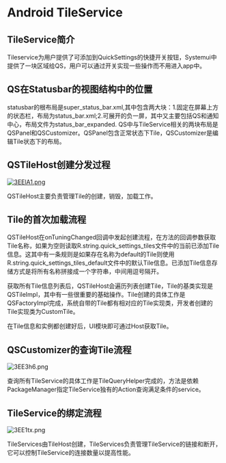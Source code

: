 # Android TileService

## TileService简介

Tileservice为用户提供了可添加到QuickSettings的快捷开关按钮，Systemui中提供了一块区域给QS，用户可以通过开关实现一些操作而不用进入app中。

## QS在Statusbar的视图结构中的位置

statusbar的根布局是super_status_bar.xml,其中包含两大块：1.固定在屏幕上方的状态栏，布局为status_bar.xml;2.可展开的负一屏，其中又主要包括QS和通知中心，布局文件为status_bar_expanded. 
QS中与TileService相关的两块布局是QSPanel和QSCustomizer。QSPanel包含正常状态下Tile，QSCustomizer是编辑Tile状态下的布局。

## QSTileHost创建分发过程

[![3EElA1.png](https://s2.ax1x.com/2020/02/19/3EElA1.png)](https://imgchr.com/i/3EElA1)

QSTileHost主要负责管理Tile的创建，销毁，加载工作。

## Tile的首次加载流程

QSTileHost在onTuningChanged回调中发起创建流程，在方法的回调参数获取Tile名称，如果为空则读取R.string.quick_settings_tiles文件中的当前已添加Tile信息。这其中有一条规则是如果存在名称为default的Tile则使用R.string.quick_settings_tiles_default文件中的默认Tile信息。已添加Tile信息存储方式是将所有名称拼接成一个字符串，中间用逗号隔开。

获取所有Tile信息列表后，QSTileHost会遍历列表创建Tile，Tile的基类实现是QSTileImpl，其中有一些很重要的基础操作。Tile创建的具体工作是QSFactoryImpl完成，系统自带的Tile都有相对应的Tile实现类，开发者创建的Tile实现类为CustomTile。

在Tile信息和实例都创建好后，UI模块即可通过Host获取Tile。

## QSCustomizer的查询Tile流程

![3EE3h6.png](https://s2.ax1x.com/2020/02/19/3EE3h6.png)

查询所有TileService的具体工作是TileQueryHelper完成的，方法是依赖PackageManager指定TileService独有的Action查询满足条件的service。

## TileService的绑定流程

![3EE1tx.png](https://s2.ax1x.com/2020/02/19/3EE1tx.png)

TileServices由TileHost创建，TileServices负责管理TileService的链接和断开，它可以控制TileService的连接数量以提高性能。
